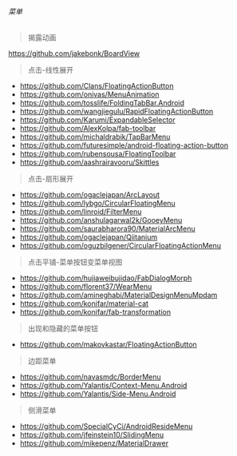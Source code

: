 ###### 菜单
> 揭露动画

https://github.com/jakebonk/BoardView

> 点击-线性展开
- https://github.com/Clans/FloatingActionButton
- https://github.com/onivas/MenuAnimation
- https://github.com/tosslife/FoldingTabBar.Android
- https://github.com/wangjiegulu/RapidFloatingActionButton
- https://github.com/Karumi/ExpandableSelector
- https://github.com/AlexKolpa/fab-toolbar
- https://github.com/michaldrabik/TapBarMenu
- https://github.com/futuresimple/android-floating-action-button
- https://github.com/rubensousa/FloatingToolbar
- https://github.com/aashrairavooru/Skittles


> 点击-扇形展开
- https://github.com/ogaclejapan/ArcLayout
- https://github.com/lybgo/CircularFloatingMenu
- https://github.com/linroid/FilterMenu
- https://github.com/anshulagarwal2k/GooeyMenu
- https://github.com/saurabharora90/MaterialArcMenu
- https://github.com/ogaclejapan/Qiitanium
- https://github.com/oguzbilgener/CircularFloatingActionMenu


> 点击平铺-菜单按钮变菜单视图
- https://github.com/hujiaweibujidao/FabDialogMorph
- https://github.com/florent37/WearMenu
- https://github.com/amineghabi/MaterialDesignMenuMpdam
- https://github.com/konifar/material-cat
- https://github.com/konifar/fab-transformation


> 出现和隐藏的菜单按钮
- https://github.com/makovkastar/FloatingActionButton

> 边距菜单
- https://github.com/navasmdc/BorderMenu
- https://github.com/Yalantis/Context-Menu.Android
- https://github.com/Yalantis/Side-Menu.Android

> 侧滑菜单
- https://github.com/SpecialCyCi/AndroidResideMenu
- https://github.com/jfeinstein10/SlidingMenu
- https://github.com/mikepenz/MaterialDrawer
